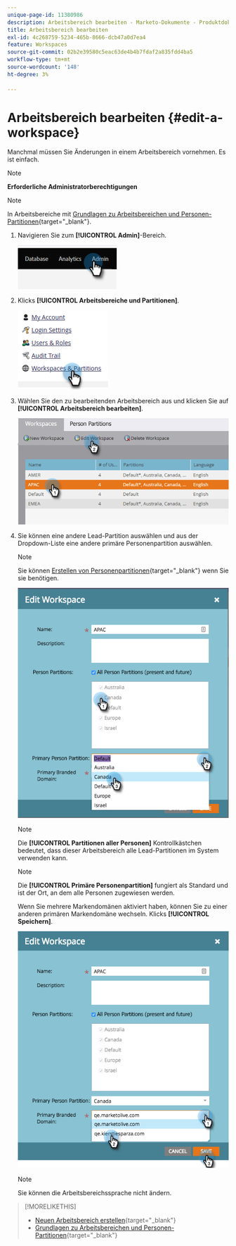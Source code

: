 ```yaml
---
unique-page-id: 11380986
description: Arbeitsbereich bearbeiten - Marketo-Dokumente - Produktdokumentation
title: Arbeitsbereich bearbeiten
exl-id: 4c268759-5234-465b-8666-dcb47a0d7ea4
feature: Workspaces
source-git-commit: 02b2e39580c5eac63de4b4b7fdaf2a835fdd4ba5
workflow-type: tm+mt
source-wordcount: '148'
ht-degree: 3%

---
```


# Arbeitsbereich bearbeiten {#edit-a-workspace}

Manchmal müssen Sie Änderungen in einem Arbeitsbereich vornehmen. Es ist einfach.

>[!NOTE]
>
>**Erforderliche Administratorberechtigungen**

>[!NOTE]
>
>In Arbeitsbereiche mit [Grundlagen zu Arbeitsbereichen und Personen-Partitionen](/help/marketo/product-docs/administration/workspaces-and-person-partitions/understanding-workspaces-and-person-partitions.md){target="_blank"}.

1. Navigieren Sie zum **[!UICONTROL Admin]**-Bereich.

   ![](assets/edit-a-workspace-1.png)

1. Klicks **[!UICONTROL Arbeitsbereiche und Partitionen]**.

   ![](assets/edit-a-workspace-2.png)

1. Wählen Sie den zu bearbeitenden Arbeitsbereich aus und klicken Sie auf **[!UICONTROL Arbeitsbereich bearbeiten]**.

   ![](assets/edit-a-workspace-3.png)

1. Sie können eine andere Lead-Partition auswählen und aus der Dropdown-Liste eine andere primäre Personenpartition auswählen.

   >[!NOTE]
   >
   >Sie können [Erstellen von Personenpartitionen](/help/marketo/product-docs/administration/workspaces-and-person-partitions/create-a-person-partition.md){target="_blank"} wenn Sie sie benötigen.

   ![](assets/edit-a-workspace-4.png)

   >[!NOTE]
   >
   >Die **[!UICONTROL Partitionen aller Personen]** Kontrollkästchen bedeutet, dass dieser Arbeitsbereich alle Lead-Partitionen im System verwenden kann.

   >[!NOTE]
   >
   >Die **[!UICONTROL Primäre Personenpartition]** fungiert als Standard und ist der Ort, an dem alle Personen zugewiesen werden.

   Wenn Sie mehrere Markendomänen aktiviert haben, können Sie zu einer anderen primären Markendomäne wechseln. Klicks **[!UICONTROL Speichern]**.

   ![](assets/edit-a-workspace-5.png)

   >[!NOTE]
   >
   >Sie können die Arbeitsbereichssprache nicht ändern.

>[!MORELIKETHIS]
>
>* [Neuen Arbeitsbereich erstellen](/help/marketo/product-docs/administration/workspaces-and-person-partitions/create-a-new-workspace.md){target="_blank"}
>* [Grundlagen zu Arbeitsbereichen und Personen-Partitionen](/help/marketo/product-docs/administration/workspaces-and-person-partitions/understanding-workspaces-and-person-partitions.md){target="_blank"}
